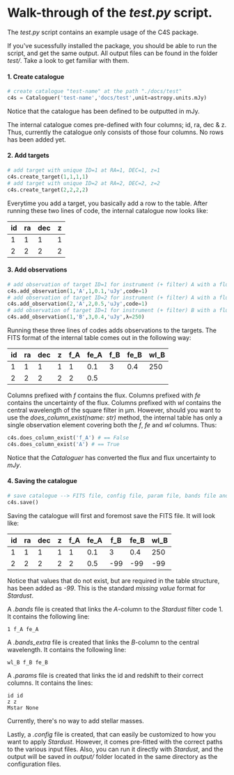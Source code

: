 # Walk-through of the _test.py_ script.
The _test.py_ script contains an example usage of the C4S package. 

If you've sucessfully installed the package, you should be able to run the script, and get the same output.
All output files can be found in the folder _test/_. Take a look to get familiar with them.

#### 1. Create catalogue
```python
# create catalogue "test-name" at the path "./docs/test"
c4s = Cataloguer('test-name','docs/test',unit=astropy.units.mJy)
```
Notice that the catalogue has been defined to be outputted in mJy.

The internal catalogue comes pre-defined with four columns; id, ra, dec & z. Thus, currently the catalogue only consists of those four columns. No rows has been added yet.

#### 2. Add targets
```python
# add target with unique ID=1 at RA=1, DEC=1, z=1
c4s.create_target(1,1,1,1)
# add target with unique ID=2 at RA=2, DEC=2, z=2
c4s.create_target(2,2,2,2)
```

Everytime you add a target, you basically add a row to the table. After running these two lines of code, the internal catalogue now looks like:

| id | ra | dec | z |
|----|----|-----|---|
| 1  | 1  | 1   | 1 |
| 2  | 2  | 2   | 2 |

#### 3. Add observations
```python
# add observation of target ID=1 for instrument (+ filter) A with a flux of 1000 ± 100 μJy, and assign Stardust filter 1 to it.
c4s.add_observation(1,'A',1,0.1,'uJy',code=1)
# add observation of target ID=2 for instrument (+ filter) A with a flux of 2000 ± 500 μJy, and assign Stardust filter 1 to it.
c4s.add_observation(2,'A',2,0.5,'uJy',code=1)
# add observation of target ID=1 for instrument (+ filter) B with a flux of 3000 ± 400 μJy, and assign a square filter around 250 μm.
c4s.add_observation(1,'B',3,0.4,'uJy',λ=250)
```

Running these three lines of codes adds observations to the targets. The FITS format of the internal table comes out in the following way:

| id | ra | dec | z | f_A | fe_A | f_B | fe_B | wl_B |
|----|----|-----|---|-----|------|-----|------|------|
| 1  | 1  | 1   | 1 | 1   | 0.1  | 3   | 0.4  | 250  |
| 2  | 2  | 2   | 2 | 2   | 0.5  |     |      |      |

Columns prefixed with _f_ contains the flux. Columns prefixed with _fe_ contains the uncertainty of the flux. Columns prefixed with _wl_ contains the central wavelength of the square filter in μm. However, should you want to use the *does_column_exist(name: str)* method, the internal table has only a single observation element covering both the _f_, _fe_ and _wl_ columns. Thus:

```python
c4s.does_column_exist('f_A') # == False
c4s.does_column_exist('A') # == True
```

Notice that the _Cataloguer_ has converted the flux and flux uncertainty to _mJy_.


#### 4. Saving the catalogue
```python
# save catalogue --> FITS file, config file, param file, bands file and potentially the extra bands file.
c4s.save()
```
Saving the catalogue will first and foremost save the FITS file. It will look like:

| id | ra | dec | z | f_A | fe_A | f_B | fe_B | wl_B |
|----|----|-----|---|-----|------|-----|------|------|
| 1  | 1  | 1   | 1 | 1   | 0.1  | 3   | 0.4  | 250  |
| 2  | 2  | 2   | 2 | 2   | 0.5  | -99 | -99  | -99  |

Notice that values that do not exist, but are required in the table structure, has been added as _-99_. This is the standard _missing value_ format for _Stardust_. 

A _.bands_ file is created that links the _A_-column to the _Stardust_ filter code 1. It contains the following line:
```console
1 f_A fe_A
```

A *.bands_extra* file is created that links the _B_-column to the central wavelength. It contains the following line:
```console
wl_B f_B fe_B
```

A *.params* file is created that links the id and redshift to their correct columns. It contains the lines:
```console
id id
z z
Mstar None
```
Currently, there's no way to add stellar masses. 

Lastly, a _.config_ file is created, that can easily be customized to how you want to apply _Stardust_. However, it comes pre-fitted with the correct paths to the various input files. Also, you can run it directly with _Stardust_, and the output will be saved in _output/_ folder located in the same directory as the configuration files.


